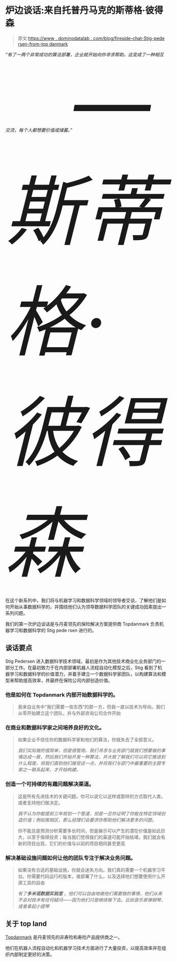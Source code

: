 # 炉边谈话:来自托普丹马克的斯蒂格·彼得森

> 原文:[https://www . dominodatalab . com/blog/fireside-chat-Stig-pede rsen-from-top danmark](https://www.dominodatalab.com/blog/fireside-chat-stig-pedersen-from-topdanmark)

*“有了一两个非常成功的算法部署，企业就开始向你寻求帮助。这变成了一种相互交流，每个人都想要价值或储蓄。” <cite style="background-color: transparent; font-size: 15rem; letter-spacing: 0.47rem;">—斯蒂格·彼得森</cite>*

在这个新系列中，我们将与机器学习和数据科学领域的领导者交谈，了解他们是如何开始从事数据科学的，并围绕他们认为领导数据科学团队的关键成功因素提出一系列问题。

我们的第一次炉边谈话是与丹麦领先的保险解决方案提供商 Topdanmark 负责机器学习和数据科学的 Stig pede rsen 进行的。

## 谈话要点

Stig Pedersen 进入数据科学技术领域，最初是作为其他技术商业化业务部门的一部分工作。在最初致力于在内部部署机器人流程自动化模型之后，Stig 看到了机器学习和数据科学的价值潜力，并着手建立一个数据科学家团队，以构建算法和模型来帮助提高效率，并最终在保险公司内部创造价值。

### 他是如何在 Topdanmark 内部开始数据科学的。

> 我来自业务中“我们需要一些东西”的那一方，但我一直以技术为导向。我们从零开始建立这个团队，并与外部咨询公司合作开始

### 在商业和数据科学家之间培养良好的文化。

> 如果企业不信任你的数据科学家和他们的算法，你就失去了全部意义。
> 
> *我们实际做的很简单，但是很管用。我们寻求与业务部门就我们想要做的事情达成一致，然后我们开始开发一种算法，并大致了解我们可以将它推进到什么程度，但我们直到他们接受这一点，并将我们与部门中最重要的主题专家之一联系起来，才开始构建。*

### 创造一个可持续的有趣问题解决渠道。

> 这是所有先进技术的关键问题。你可以说它以这样或那样的方式取代人类，或者支持他们做决定。
> 
> *我不认为你能提前三年规划一个管道，但是一旦你证明了你能在特定领域创造价值；例如索赔区，那么经理们会要求你帮助他们解决更多的问题。*
> 
> 你不能总是预测分析需要多长时间，但是展示可以产生的潜在价值是如此巨大，以至于值得投资；每当我们觉得我们的渠道可能开始枯竭，我们就会有新的项目出现，它们的价值与以前的项目相同甚至更高

### 解决基础设施问题如何让他的团队专注于解决业务问题。

> 如果没有合适的基础设施，你就会迷失方向。我们真的需要一个机器学习平台。你需要代码运行的版本，谁部署了什么，以及选择他们想要使用什么开源工具的自由
> 
> *有了**多米诺数据实验室*** ，*他们可以自由地做他们需要做的事情，他们从来不会对技术有任何疑问——因为他们只是继续做下去。比如音乐家弹钢琴，或者拿起小提琴*

## 关于 top land

[Topdanmark](https://www.topdanmark.com/en/) 是丹麦领先的非寿险和寿险产品提供商之一。

他们在机器人流程自动化和机器学习技术方面进行了大量投资，以提高效率并在组织内部制定更好的决策。